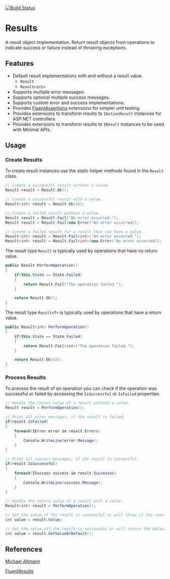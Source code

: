 [![Build Status](https://dev.azure.com/fluxera/Foundation/_apis/build/status%2FGitHub%2Ffluxera.Fluxera.Results?branchName=main)](https://dev.azure.com/fluxera/Foundation/_build/latest?definitionId=96&branchName=main)

# Results

A result object implementation. Return result objects from operations
to indicate success or failure instead of throwing exceptions.

## Features

- Default result implementations with and without a result value.
    - ```Result```
    - ```Result<int>```
- Supports multiple error messages.
- Supports optional multiple success messages.
- Supports custom error and success implementations.
- Provides [FluentAssertions](https://fluentassertions.com/) extensions for simpler unit testing.
- Provides extensions to transform results to ```IActionResult``` instances for ASP.NET controllers.
- Provides extensions to transform results to ```IResult``` instances to be used with Minimal APIs.

## Usage

### Create Results

To create result instances use the static helper methods found in the ```Result``` class.

```C#
// Create a successful result without a value.
Result result = Result.Ok();

// Create a successful result with a value.
Result<int> result = Result.Ok(42);

// Create a failed result without a value.
Result result = Result.Fail("An error occurred.");
Result result = Result.Fail(new Error("An error occurred));

// Create a failed result for a result that can have a value.
Result<int> result = Result.Fail<int>("An error occurred.");
Result<int> result = Result.Fail<int>(new Error("An error occurred));
```

The result type ```Result``` is typically used by operations that have no return value.

```C#
public Result PerformOperation() 
{
    if(this.State == State.Failed) 
    {
        return Result.Fail("The operation failed.");
    }

    return Result.Ok();
}
```

The result type ```Result<T>``` is typically used by operations that have a return value.

```C#
public Result<int> PerformOperation() 
{
    if(this.State == State.Failed) 
    {
        return Result.Fail<int>("The operation failed.");
    }

    return Result.Ok(42);
}
```

### Process Results

To process the result of an operation you can check if the operation was 
successful or failed by accessing the ```IsSuccessful``` or ```IsFailed```
properties.

```C#
// Handle the return value of a result without a value.
Result result = PerformOperation();

// Print all error messages, if the result is failed.
if(result.IsFailed) 
{
    foreach(IError error in result.Errors) 
    {
        Console.WriteLine(error.Message);
    }
}

// Print all success messages, if the result is successful.
if(result.IsSuccessful) 
{
    foreach(ISuccess success in result.Successes) 
    {
        Console.WriteLine(success.Message);
    }
}

// Handle the return value of a result with a value.
Result<int> result = PerformOperation();

// Get the value if the result is successful or will throw if the result is failed.
int value = result.Value;

// Get the value oif the result is successful or will return the default of the value.
int value = result.GetValueOrDefault();
```

## References

[Michael Altmann](https://github.com/altmann)

[FluentResults](https://github.com/altmann/FluentResults)